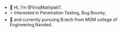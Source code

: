 - 👋 Hi, I’m @VirajMathpati7.
- ⭐ Interested in Penetration Testing, Bug Bounty,
- 👾 and currently pursuing B.tech from MGM college of Engineering,Nanded.

<!---
VirajMathpati7/VirajMathpati7 is a ✨ special ✨ repository because its `README.md` (this file) appears on your GitHub profile.
You can click the Preview link to take a look at your changes.
--->
